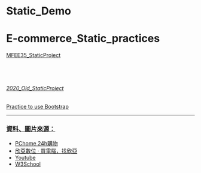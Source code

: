 # Static_Demo
  <h1>E-commerce_Static_practices</h1>
  <p><a href="https://ming-hc.github.io/Static_Demo/MFEE35_StaticProject/">MFEE35_StaticProject</a</p>
  <br />
  <br />
  <br />
  <br />
  <h6>2020_Old_StaticProject</h6>
  <p><a href="https://ming-hc.github.io/Html-Css-Bootstrap/">Practice to use Bootstrap</a</p>
  <hr />
  <h3>資料、圖片來源：</h3>
  <ul>
    <li><a href="https://24h.pchome.com.tw/">PChome 24h購物</a></li>
    <li><a href="https://www.sinya.com.tw/index.php">欣亞數位 ‧ 買電腦，找欣亞</a></li>
    <li><a href="https://www.youtube.com/">Youtube</a></li>
    <li><a href="https://www.w3schools.com/">W3School</a></li>
  </ul>
